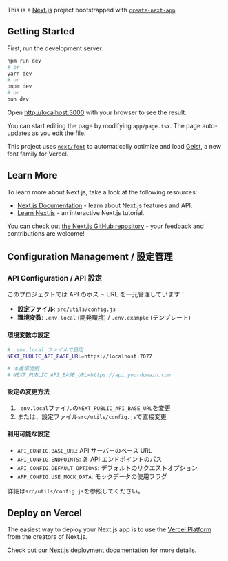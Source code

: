 This is a [Next.js](https://nextjs.org) project bootstrapped with [`create-next-app`](https://nextjs.org/docs/app/api-reference/cli/create-next-app).

## Getting Started

First, run the development server:

```bash
npm run dev
# or
yarn dev
# or
pnpm dev
# or
bun dev
```

Open [http://localhost:3000](http://localhost:3000) with your browser to see the result.

You can start editing the page by modifying `app/page.tsx`. The page auto-updates as you edit the file.

This project uses [`next/font`](https://nextjs.org/docs/app/building-your-application/optimizing/fonts) to automatically optimize and load [Geist](https://vercel.com/font), a new font family for Vercel.

## Learn More

To learn more about Next.js, take a look at the following resources:

- [Next.js Documentation](https://nextjs.org/docs) - learn about Next.js features and API.
- [Learn Next.js](https://nextjs.org/learn) - an interactive Next.js tutorial.

You can check out [the Next.js GitHub repository](https://github.com/vercel/next.js) - your feedback and contributions are welcome!

## Configuration Management / 設定管理

### API Configuration / API 設定

このプロジェクトでは API のホスト URL を一元管理しています：

- **設定ファイル**: `src/utils/config.js`
- **環境変数**: `.env.local` (開発環境) / `.env.example` (テンプレート)

#### 環境変数の設定

```bash
# .env.local ファイルで設定
NEXT_PUBLIC_API_BASE_URL=https://localhost:7077

# 本番環境例
# NEXT_PUBLIC_API_BASE_URL=https://api.yourdomain.com
```

#### 設定の変更方法

1. `.env.local`ファイルの`NEXT_PUBLIC_API_BASE_URL`を変更
2. または、設定ファイル`src/utils/config.js`で直接変更

#### 利用可能な設定

- `API_CONFIG.BASE_URL`: API サーバーのベース URL
- `API_CONFIG.ENDPOINTS`: 各 API エンドポイントのパス
- `API_CONFIG.DEFAULT_OPTIONS`: デフォルトのリクエストオプション
- `APP_CONFIG.USE_MOCK_DATA`: モックデータの使用フラグ

詳細は`src/utils/config.js`を参照してください。

## Deploy on Vercel

The easiest way to deploy your Next.js app is to use the [Vercel Platform](https://vercel.com/new?utm_medium=default-template&filter=next.js&utm_source=create-next-app&utm_campaign=create-next-app-readme) from the creators of Next.js.

Check out our [Next.js deployment documentation](https://nextjs.org/docs/app/building-your-application/deploying) for more details.
